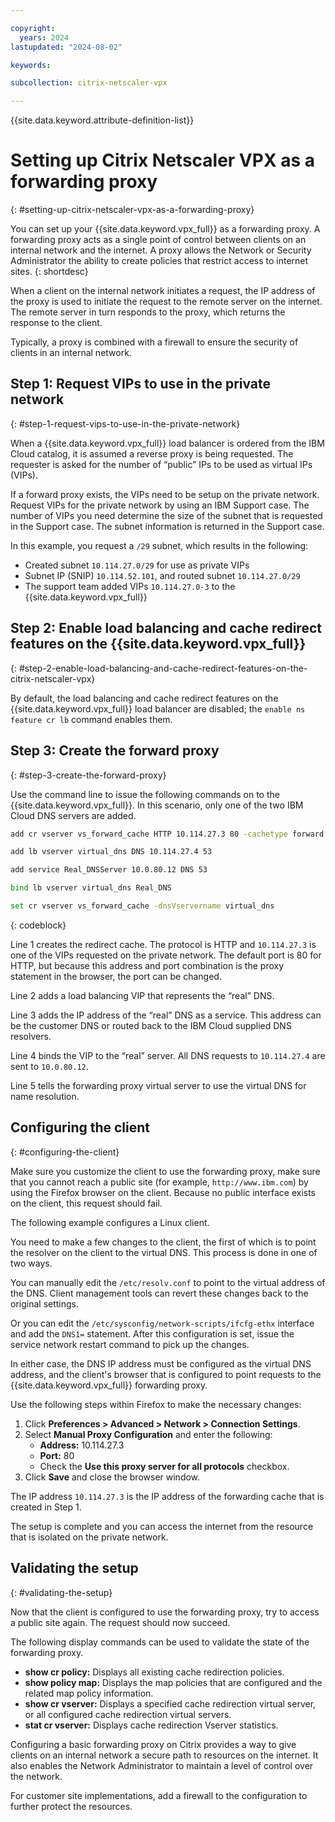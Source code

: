 ```yaml
---

copyright:
  years: 2024
lastupdated: "2024-08-02"

keywords:

subcollection: citrix-netscaler-vpx

---
```


{{site.data.keyword.attribute-definition-list}}

# Setting up Citrix Netscaler VPX as a forwarding proxy
{: #setting-up-citrix-netscaler-vpx-as-a-forwarding-proxy}

You can set up your {{site.data.keyword.vpx_full}} as a forwarding proxy. A forwarding proxy acts as a single point of control between clients on an internal network and the internet. A proxy allows the Network or Security Administrator the ability to create policies that restrict access to internet sites.
{: shortdesc}

When a client on the internal network initiates a request, the IP address of the proxy is used to initiate the request to the remote server on the internet. The remote server in turn responds to the proxy, which returns the response to the client.

Typically, a proxy is combined with a firewall to ensure the security of clients in an internal network.

## Step 1: Request VIPs to use in the private network
{: #step-1-request-vips-to-use-in-the-private-network}

When a {{site.data.keyword.vpx_full}} load balancer is ordered from the IBM Cloud catalog, it is assumed a reverse proxy is being requested. The requester is asked for the number of “public” IPs to be used as virtual IPs (VIPs).

If a forward proxy exists, the VIPs need to be setup on the private network. Request VIPs for the private network by using an IBM Support case. The number of VIPs you need determine the size of the subnet that is requested in the Support case. The subnet information is returned in the Support case.

In this example, you request a `/29` subnet, which results in the following:

* Created subnet `10.114.27.0/29` for use as private VIPs
* Subnet IP (SNIP) `10.114.52.101`, and routed subnet `10.114.27.0/29`
* The support team added VIPs `10.114.27.0-3` to the {{site.data.keyword.vpx_full}}

## Step 2: Enable load balancing and cache redirect features on the {{site.data.keyword.vpx_full}}
{: #step-2-enable-load-balancing-and-cache-redirect-features-on-the-citrix-netscaler-vpx}

By default, the load balancing and cache redirect features on the {{site.data.keyword.vpx_full}} load balancer are disabled; the `enable ns feature cr lb` command enables them.


## Step 3: Create the forward proxy
{: #step-3-create-the-forward-proxy}

Use the command line to issue the following commands on to the {{site.data.keyword.vpx_full}}. In this scenario, only one of the two IBM Cloud DNS servers are added.  

```sh
add cr vserver vs_forward_cache HTTP 10.114.27.3 80 -cachetype forward -redirect origin

add lb vserver virtual_dns DNS 10.114.27.4 53

add service Real_DNSServer 10.0.80.12 DNS 53

bind lb vserver virtual_dns Real_DNS

set cr vserver vs_forward_cache -dnsVservername virtual_dns
```
{: codeblock}

Line 1 creates the redirect cache. The protocol is HTTP and `10.114.27.3` is one of the VIPs requested on the private network. The default port is 80 for HTTP, but because this address and port combination is the proxy statement in the browser, the port can be changed.

Line 2 adds a load balancing VIP that represents the “real” DNS.

Line 3 adds the IP address of the “real” DNS as a service. This address can be the customer DNS or routed back to the IBM Cloud supplied DNS resolvers.

Line 4 binds the VIP to the “real” server. All DNS requests to `10.114.27.4` are sent to `10.0.80.12`.

Line 5 tells the forwarding proxy virtual server to use the virtual DNS for name resolution.

## Configuring the client
{: #configuring-the-client}

Make sure you customize the client to use the forwarding proxy, make sure that you cannot reach a public site (for example, `http://www.ibm.com`) by using the Firefox browser on the client. Because no public interface exists on the client, this request should fail.

The following example configures a Linux client.

You need to make a few changes to the client, the first of which is to point the resolver on the client to the virtual DNS. This process is done in one of two ways.

You can manually edit the `/etc/resolv.conf` to point to the virtual address of the DNS. Client management tools can revert these changes back to the original settings.  

Or you can edit the `/etc/sysconfig/network-scripts/ifcfg-ethx` interface and add the `DNS1=` statement. After this configuration is set, issue the service network restart command to pick up the changes.

In either case, the DNS IP address must be configured as the virtual DNS address, and the client's browser that is configured to point requests to the {{site.data.keyword.vpx_full}} forwarding proxy.

Use the following steps within Firefox to make the necessary changes:

1. Click **Preferences > Advanced > Network > Connection Settings**.
1. Select **Manual Proxy Configuration** and enter the following:
    * **Address:** 10.114.27.3
    * **Port:** 80
    * Check the **Use this proxy server for all protocols** checkbox.
1. Click **Save** and close the browser window.

The IP address `10.114.27.3` is the IP address of the forwarding cache that is created in Step 1.

The setup is complete and you can access the internet from the resource that is isolated on the private network.

## Validating the setup
{: #validating-the-setup}

Now that the client is configured to use the forwarding proxy, try to access a public site again. The request should now succeed.

The following display commands can be used to validate the state of the forwarding proxy.

* **show cr policy:** Displays all existing cache redirection policies.
* **show policy map:** Displays the map policies that are configured and the related map policy information.
* **show cr vserver:** Displays a specified cache redirection virtual server, or all configured cache redirection virtual servers.
* **stat cr vserver:** Displays cache redirection Vserver statistics.

Configuring a basic forwarding proxy on Citrix provides a way to give clients on an internal network a secure path to resources on the internet. It also enables the Network Administrator to maintain a level of control over the network.

For customer site implementations, add a firewall to the configuration to further protect the resources.
